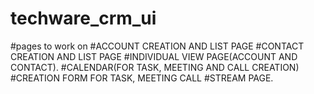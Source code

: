 # techware_crm_ui
#pages to work on
#ACCOUNT CREATION AND LIST PAGE
#CONTACT CREATION AND LIST PAGE
#INDIVIDUAL VIEW PAGE(ACCOUNT AND CONTACT).
#CALENDAR(FOR TASK, MEETING AND CALL CREATION)
#CREATION FORM FOR TASK, MEETING CALL
#STREAM PAGE.
